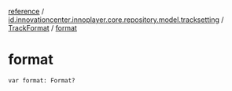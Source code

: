 [reference](../../index.md) / [id.innovationcenter.innoplayer.core.repository.model.tracksetting](../index.md) / [TrackFormat](index.md) / [format](./format.md)

# format

`var format: Format?`